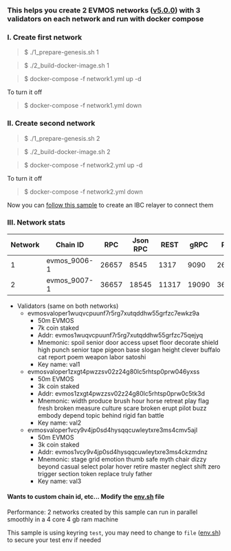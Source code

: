 ### This helps you create 2 EVMOS networks ([v5.0.0](https://github.com/evmos/evmos/tree/v5.0.0)) with 3 validators on each network and run with docker compose

### I. Create first network

> $ ./1_prepare-genesis.sh 1

> $ ./2_build-docker-image.sh 1

> $ docker-compose -f network1.yml up -d

To turn it off
> $ docker-compose -f network1.yml down

### II. Create second network

> $ ./1_prepare-genesis.sh 2

> $ ./2_build-docker-image.sh 2

> $ docker-compose -f network2.yml up -d

To turn it off
> $ docker-compose -f network2.yml down

Now you can [follow this sample](https://github.com/VictorTrustyDev/EVMOS-sample-scripts/tree/main/hermes-as-ibc-relayer) to create an IBC relayer to connect them

### III. Network stats

| Network | Chain ID | RPC | Json RPC | REST | gRPC | P2P |
| --- | --- | --- | --- | --- | --- | --- |
| 1 | evmos_9006-1 | 26657 | 8545 | 1317 | 9090 | 26656 |
| 2 | evmos_9007-1 | 36657 | 18545 | 11317 | 19090 | 36656 |

- Validators (same on both networks)
    + evmosvaloper1wuqvcpuunf7r5rg7xutqddhw55grfzc7ewkz9a
        + 50m EVMOS
        + 7k coin staked
        + Addr: evmos1wuqvcpuunf7r5rg7xutqddhw55grfzc75qejyq
        + Mnemonic: spoil senior door access upset floor decorate shield high punch senior tape pigeon base slogan height clever buffalo cat report poem weapon labor satoshi
        + Key name: val1
    + evmosvaloper1zxgt4pwzzsv02z24g80lc5rhtsp0prw046yxss
        + 50m EVMOS
        + 3k coin staked
        + Addr: evmos1zxgt4pwzzsv02z24g80lc5rhtsp0prw0c5tk3d
        + Mnemonic: width produce brush hour horse retreat play flag fresh broken measure culture scare broken erupt pilot buzz embody depend topic behind rigid fan battle
        + Key name: val2
    + evmosvaloper1vcy9v4jp0sd4hysqqcuwleytxre3ms4cmv5ajl
        + 50m EVMOS
        + 3k coin staked
        + Addr: evmos1vcy9v4jp0sd4hysqqcuwleytxre3ms4ckzmdnz
        + Mnemonic: stage grid emotion thumb safe myth chair dizzy beyond casual select polar hover retire master neglect shift zero trigger section token replace truly father
        + Key name: val3

#### Wants to custom chain id, etc... Modify the [env.sh](https://github.com/VictorTrustyDev/EVMOS-sample-scripts/blob/main/env.sh) file

Performance: 2 networks created by this sample can run in parallel smoothly in a 4 core 4 gb ram machine

This sample is using keyring `test`, you may need to change to `file` ([env.sh](https://github.com/VictorTrustyDev/EVMOS-sample-scripts/blob/main/env.sh)) to secure your test env if needed